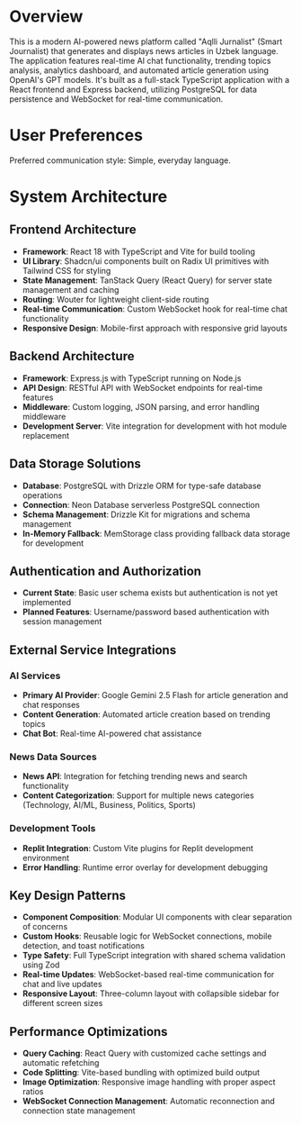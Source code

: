 # Overview

This is a modern AI-powered news platform called "Aqlli Jurnalist" (Smart Journalist) that generates and displays news articles in Uzbek language. The application features real-time AI chat functionality, trending topics analysis, analytics dashboard, and automated article generation using OpenAI's GPT models. It's built as a full-stack TypeScript application with a React frontend and Express backend, utilizing PostgreSQL for data persistence and WebSocket for real-time communication.

# User Preferences

Preferred communication style: Simple, everyday language.

# System Architecture

## Frontend Architecture
- **Framework**: React 18 with TypeScript and Vite for build tooling
- **UI Library**: Shadcn/ui components built on Radix UI primitives with Tailwind CSS for styling
- **State Management**: TanStack Query (React Query) for server state management and caching
- **Routing**: Wouter for lightweight client-side routing
- **Real-time Communication**: Custom WebSocket hook for real-time chat functionality
- **Responsive Design**: Mobile-first approach with responsive grid layouts

## Backend Architecture
- **Framework**: Express.js with TypeScript running on Node.js
- **API Design**: RESTful API with WebSocket endpoints for real-time features
- **Middleware**: Custom logging, JSON parsing, and error handling middleware
- **Development Server**: Vite integration for development with hot module replacement

## Data Storage Solutions
- **Database**: PostgreSQL with Drizzle ORM for type-safe database operations
- **Connection**: Neon Database serverless PostgreSQL connection
- **Schema Management**: Drizzle Kit for migrations and schema management
- **In-Memory Fallback**: MemStorage class providing fallback data storage for development

## Authentication and Authorization
- **Current State**: Basic user schema exists but authentication is not yet implemented
- **Planned Features**: Username/password based authentication with session management

## External Service Integrations

### AI Services
- **Primary AI Provider**: Google Gemini 2.5 Flash for article generation and chat responses
- **Content Generation**: Automated article creation based on trending topics
- **Chat Bot**: Real-time AI-powered chat assistance

### News Data Sources
- **News API**: Integration for fetching trending news and search functionality
- **Content Categorization**: Support for multiple news categories (Technology, AI/ML, Business, Politics, Sports)

### Development Tools
- **Replit Integration**: Custom Vite plugins for Replit development environment
- **Error Handling**: Runtime error overlay for development debugging

## Key Design Patterns
- **Component Composition**: Modular UI components with clear separation of concerns
- **Custom Hooks**: Reusable logic for WebSocket connections, mobile detection, and toast notifications
- **Type Safety**: Full TypeScript integration with shared schema validation using Zod
- **Real-time Updates**: WebSocket-based real-time communication for chat and live updates
- **Responsive Layout**: Three-column layout with collapsible sidebar for different screen sizes

## Performance Optimizations
- **Query Caching**: React Query with customized cache settings and automatic refetching
- **Code Splitting**: Vite-based bundling with optimized build output
- **Image Optimization**: Responsive image handling with proper aspect ratios
- **WebSocket Connection Management**: Automatic reconnection and connection state management